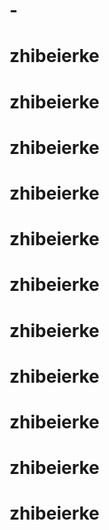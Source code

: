 # -
# zhibeierke
# zhibeierke
# zhibeierke
# zhibeierke
# zhibeierke
# zhibeierke
# zhibeierke
# zhibeierke
# zhibeierke
# zhibeierke
# zhibeierke
